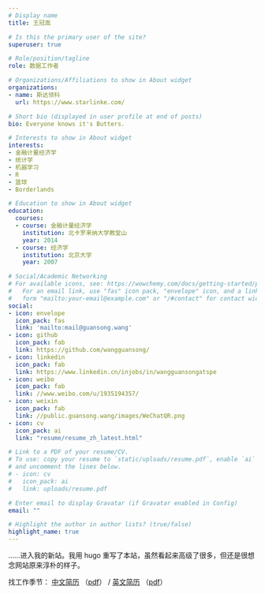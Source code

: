 ```yaml
---
# Display name
title: 王冠嵩

# Is this the primary user of the site?
superuser: true

# Role/position/tagline
role: 数据工作者

# Organizations/Affiliations to show in About widget
organizations:
- name: 斯达领科
  url: https://www.starlinke.com/

# Short bio (displayed in user profile at end of posts)
bio: Everyone knows it's Butters.

# Interests to show in About widget
interests:
- 金融计量经济学
- 统计学
- 机器学习
- R
- 篮球
- Borderlands

# Education to show in About widget
education:
  courses:
  - course: 金融计量经济学
    institution: 北卡罗来纳大学教堂山
    year: 2014
  - course: 经济学
    institution: 北京大学
    year: 2007

# Social/Academic Networking
# For available icons, see: https://wowchemy.com/docs/getting-started/page-builder/#icons
#   For an email link, use "fas" icon pack, "envelope" icon, and a link in the
#   form "mailto:your-email@example.com" or "/#contact" for contact widget.
social:
- icon: envelope
  icon_pack: fas
  link: 'mailto:mail@guansong.wang'
- icon: github
  icon_pack: fab
  link: https://github.com/wangguansong/
- icon: linkedin
  icon_pack: fab
  link: https://www.linkedin.cn/injobs/in/wangguansongatspe
- icon: weibo
  icon_pack: fab
  link: //www.weibo.com/u/1935194357/
- icon: weixin
  icon_pack: fab
  link: //public.guansong.wang/images/WeChatQR.png
- icon: cv
  icon_pack: ai
  link: "resume/resume_zh_latest.html"

# Link to a PDF of your resume/CV.
# To use: copy your resume to `static/uploads/resume.pdf`, enable `ai` icons in `params.toml`, 
# and uncomment the lines below.
# - icon: cv
#   icon_pack: ai
#   link: uploads/resume.pdf

# Enter email to display Gravatar (if Gravatar enabled in Config)
email: ""

# Highlight the author in author lists? (true/false)
highlight_name: true
---
```


……进入我的新站。我用 hugo 重写了本站，虽然看起来高级了很多，但还是很想念网站原来淳朴的样子。

找工作季节：
[中文简历](https://guansong.wang/zh/resume/resume_zh_latest.html)
（[pdf](https://public.guansong.wang/resume/resume_wangguansong_zh_latest.pdf)）
/
[英文简历](https://guansong.wang/en/resume/resume_en_latest.html)
（[pdf](https://public.guansong.wang/resume/resume_wangguansong_en_latest.pdf)）